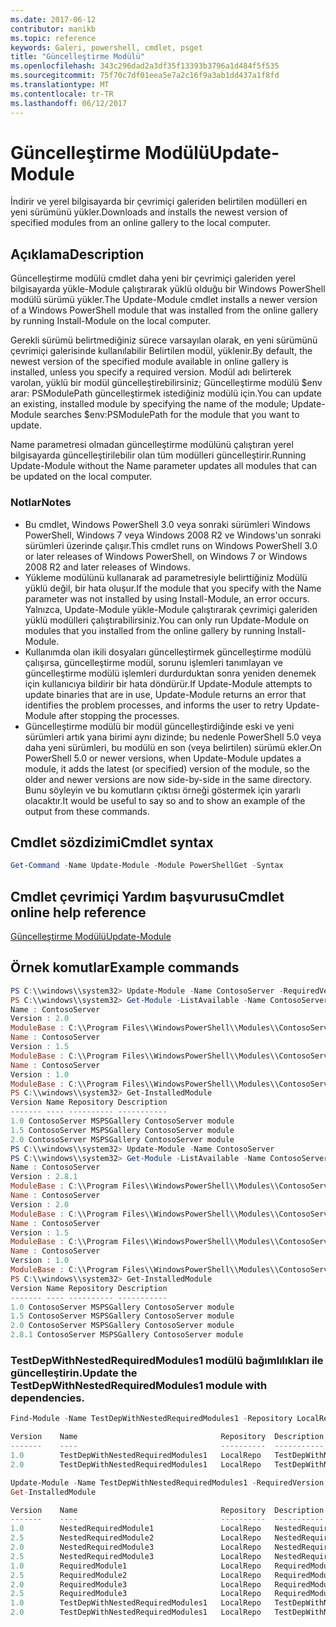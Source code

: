 ```yaml
---
ms.date: 2017-06-12
contributor: manikb
ms.topic: reference
keywords: Galeri, powershell, cmdlet, psget
title: "Güncelleştirme Modülü"
ms.openlocfilehash: 343c296dad2a3df35f13393b3796a1d484f5f535
ms.sourcegitcommit: 75f70c7df01eea5e7a2c16f9a3ab1dd437a1f8fd
ms.translationtype: MT
ms.contentlocale: tr-TR
ms.lasthandoff: 06/12/2017
---
```

# <a name="update-module"></a><span data-ttu-id="91c48-103">Güncelleştirme Modülü</span><span class="sxs-lookup"><span data-stu-id="91c48-103">Update-Module</span></span>

<span data-ttu-id="91c48-104">İndirir ve yerel bilgisayarda bir çevrimiçi galeriden belirtilen modülleri en yeni sürümünü yükler.</span><span class="sxs-lookup"><span data-stu-id="91c48-104">Downloads and installs the newest version of specified modules from an online gallery to the local computer.</span></span>

## <a name="description"></a><span data-ttu-id="91c48-105">Açıklama</span><span class="sxs-lookup"><span data-stu-id="91c48-105">Description</span></span>

<span data-ttu-id="91c48-106">Güncelleştirme modülü cmdlet daha yeni bir çevrimiçi galeriden yerel bilgisayarda yükle-Module çalıştırarak yüklü olduğu bir Windows PowerShell modülü sürümü yükler.</span><span class="sxs-lookup"><span data-stu-id="91c48-106">The Update-Module cmdlet installs a newer version of a Windows PowerShell module that was installed from the online gallery by running Install-Module on the local computer.</span></span>

<span data-ttu-id="91c48-107">Gerekli sürümü belirtmediğiniz sürece varsayılan olarak, en yeni sürümünü çevrimiçi galerisinde kullanılabilir Belirtilen modül, yüklenir.</span><span class="sxs-lookup"><span data-stu-id="91c48-107">By default, the newest version of the specified module available in online gallery is installed, unless you specify a required version.</span></span> <span data-ttu-id="91c48-108">Modül adı belirterek varolan, yüklü bir modül güncelleştirebilirsiniz; Güncelleştirme modülü $env arar: PSModulePath güncelleştirmek istediğiniz modülü için.</span><span class="sxs-lookup"><span data-stu-id="91c48-108">You can update an existing, installed module by specifying the name of the module; Update-Module searches $env:PSModulePath for the module that you want to update.</span></span>

<span data-ttu-id="91c48-109">Name parametresi olmadan güncelleştirme modülünü çalıştıran yerel bilgisayarda güncelleştirilebilir olan tüm modülleri güncelleştirir.</span><span class="sxs-lookup"><span data-stu-id="91c48-109">Running Update-Module without the Name parameter updates all modules that can be updated on the local computer.</span></span>

### <a name="notes"></a><span data-ttu-id="91c48-110">Notlar</span><span class="sxs-lookup"><span data-stu-id="91c48-110">Notes</span></span>

- <span data-ttu-id="91c48-111">Bu cmdlet, Windows PowerShell 3.0 veya sonraki sürümleri Windows PowerShell, Windows 7 veya Windows 2008 R2 ve Windows'un sonraki sürümleri üzerinde çalışır.</span><span class="sxs-lookup"><span data-stu-id="91c48-111">This cmdlet runs on Windows PowerShell 3.0 or later releases of Windows PowerShell, on Windows 7 or Windows 2008 R2 and later releases of Windows.</span></span>
- <span data-ttu-id="91c48-112">Yükleme modülünü kullanarak ad parametresiyle belirttiğiniz Modülü yüklü değil, bir hata oluşur.</span><span class="sxs-lookup"><span data-stu-id="91c48-112">If the module that you specify with the Name parameter was not installed by using Install-Module, an error occurs.</span></span> <span data-ttu-id="91c48-113">Yalnızca, Update-Module yükle-Module çalıştırarak çevrimiçi galeriden yüklü modülleri çalıştırabilirsiniz.</span><span class="sxs-lookup"><span data-stu-id="91c48-113">You can only run Update-Module on modules that you installed from the online gallery by running Install-Module.</span></span>
- <span data-ttu-id="91c48-114">Kullanımda olan ikili dosyaları güncelleştirmek güncelleştirme modülü çalışırsa, güncelleştirme modül, sorunu işlemleri tanımlayan ve güncelleştirme modülü işlemleri durdurduktan sonra yeniden denemek için kullanıcıya bildirir bir hata döndürür.</span><span class="sxs-lookup"><span data-stu-id="91c48-114">If Update-Module attempts to update binaries that are in use, Update-Module returns an error that identifies the problem processes, and informs the user to retry Update-Module after stopping the processes.</span></span>
- <span data-ttu-id="91c48-115">Güncelleştirme modülü bir modül güncelleştirdiğinde eski ve yeni sürümleri artık yana birimi aynı dizinde; bu nedenle PowerShell 5.0 veya daha yeni sürümleri, bu modülü en son (veya belirtilen) sürümü ekler.</span><span class="sxs-lookup"><span data-stu-id="91c48-115">On PowerShell 5.0 or newer versions, when Update-Module updates a module, it adds the latest (or specified) version of the module, so the older and newer versions are now side-by-side in the same directory.</span></span> <span data-ttu-id="91c48-116">Bunu söyleyin ve bu komutların çıktısı örneği göstermek için yararlı olacaktır.</span><span class="sxs-lookup"><span data-stu-id="91c48-116">It would be useful to say so and to show an example of the output from these commands.</span></span>


## <a name="cmdlet-syntax"></a><span data-ttu-id="91c48-117">Cmdlet sözdizimi</span><span class="sxs-lookup"><span data-stu-id="91c48-117">Cmdlet syntax</span></span>
```powershell
Get-Command -Name Update-Module -Module PowerShellGet -Syntax
```

## <a name="cmdlet-online-help-reference"></a><span data-ttu-id="91c48-118">Cmdlet çevrimiçi Yardım başvurusu</span><span class="sxs-lookup"><span data-stu-id="91c48-118">Cmdlet online help reference</span></span>

[<span data-ttu-id="91c48-119">Güncelleştirme Modülü</span><span class="sxs-lookup"><span data-stu-id="91c48-119">Update-Module</span></span>](http://go.microsoft.com/fwlink/?LinkID=398576)


## <a name="example-commands"></a><span data-ttu-id="91c48-120">Örnek komutlar</span><span class="sxs-lookup"><span data-stu-id="91c48-120">Example commands</span></span>

```powershell
PS C:\\windows\\system32> Update-Module -Name ContosoServer -RequiredVersion 1.5
PS C:\\windows\\system32> Get-Module -ListAvailable -Name ContosoServer | Format-List Name,Version,ModuleBase
Name : ContosoServer
Version : 2.0
ModuleBase : C:\\Program Files\\WindowsPowerShell\\Modules\\ContosoServer\\2.0
Name : ContosoServer
Version : 1.5
ModuleBase : C:\\Program Files\\WindowsPowerShell\\Modules\\ContosoServer\\1.5
Name : ContosoServer
Version : 1.0
ModuleBase : C:\\Program Files\\WindowsPowerShell\\Modules\\ContosoServer\\1.0
PS C:\\windows\\system32> Get-InstalledModule
Version Name Repository Description
------- ---- ---------- -----------
1.0 ContosoServer MSPSGallery ContosoServer module
1.5 ContosoServer MSPSGallery ContosoServer module
2.0 ContosoServer MSPSGallery ContosoServer module
PS C:\\windows\\system32> Update-Module -Name ContosoServer
PS C:\\windows\\system32> Get-Module -ListAvailable -Name ContosoServer | Format-List Name,Version,ModuleBase
Name : ContosoServer
Version : 2.8.1
ModuleBase : C:\\Program Files\\WindowsPowerShell\\Modules\\ContosoServer\\2.8.1
Name : ContosoServer
Version : 2.0
ModuleBase : C:\\Program Files\\WindowsPowerShell\\Modules\\ContosoServer\\2.0
Name : ContosoServer
Version : 1.5
ModuleBase : C:\\Program Files\\WindowsPowerShell\\Modules\\ContosoServer\\1.5
Name : ContosoServer
Version : 1.0
ModuleBase : C:\\Program Files\\WindowsPowerShell\\Modules\\ContosoServer\\1.0
PS C:\\windows\\system32> Get-InstalledModule
Version Name Repository Description
------- ---- ---------- -----------
1.0 ContosoServer MSPSGallery ContosoServer module
1.5 ContosoServer MSPSGallery ContosoServer module
2.0 ContosoServer MSPSGallery ContosoServer module
2.8.1 ContosoServer MSPSGallery ContosoServer module
```


###  <a name="update-the-testdepwithnestedrequiredmodules1-module-with-dependencies"></a><span data-ttu-id="91c48-121">TestDepWithNestedRequiredModules1 modülü bağımlılıkları ile güncelleştirin.</span><span class="sxs-lookup"><span data-stu-id="91c48-121">Update the TestDepWithNestedRequiredModules1 module with dependencies.</span></span>
```powershell
Find-Module -Name TestDepWithNestedRequiredModules1 -Repository LocalRepo -AllVersions

Version    Name                                Repository  Description
-------    ----                                ----------  -----------
1.0        TestDepWithNestedRequiredModules1   LocalRepo   TestDepWithNestedRequiredModules1 module
2.0        TestDepWithNestedRequiredModules1   LocalRepo   TestDepWithNestedRequiredModules1 module

Update-Module -Name TestDepWithNestedRequiredModules1 -RequiredVersion 2.0
Get-InstalledModule

Version    Name                                Repository  Description
-------    ----                                ----------  -----------
1.0        NestedRequiredModule1               LocalRepo   NestedRequiredModule1 module
2.5        NestedRequiredModule2               LocalRepo   NestedRequiredModule2 module
2.0        NestedRequiredModule3               LocalRepo   NestedRequiredModule3 module
2.5        NestedRequiredModule3               LocalRepo   NestedRequiredModule3 module
1.0        RequiredModule1                     LocalRepo   RequiredModule1 module
2.5        RequiredModule2                     LocalRepo   RequiredModule2 module
2.0        RequiredModule3                     LocalRepo   RequiredModule3 module
2.5        RequiredModule3                     LocalRepo   RequiredModule3 module
1.0        TestDepWithNestedRequiredModules1   LocalRepo   TestDepWithNestedRequiredModules1 module
2.0        TestDepWithNestedRequiredModules1   LocalRepo   TestDepWithNestedRequiredModules1 module
```

